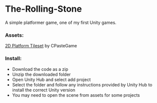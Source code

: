 # The-Rolling-Stone

A simple platformer game, one of my first Unity games.

### Assets:
[2D Platform Tileset](https://assetstore.unity.com/packages/2d/free-2d-platform-tileset-206082) by CPasteGame

### Install:
- Download the code as a zip
- Unzip the downloaded folder
- Open Unity Hub and select add project
- Select the folder and follow any instructions provided by Unity Hub to install the correct Unity version
- You may need to open the scene from assets for some projects
